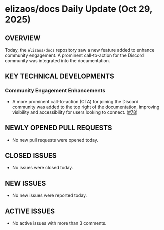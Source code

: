 # elizaos/docs Daily Update (Oct 29, 2025)
## OVERVIEW 
Today, the `elizaos/docs` repository saw a new feature added to enhance community engagement. A prominent call-to-action for the Discord community was integrated into the documentation.

## KEY TECHNICAL DEVELOPMENTS

### Community Engagement Enhancements
*   A more prominent call-to-action (CTA) for joining the Discord community was added to the top right of the documentation, improving visibility and accessibility for users looking to connect. ([#78](https://github.com/elizaos/docs/pull/78))

## NEWLY OPENED PULL REQUESTS
- No new pull requests were opened today.

## CLOSED ISSUES
- No issues were closed today.

## NEW ISSUES
- No new issues were reported today.

## ACTIVE ISSUES
- No active issues with more than 3 comments.